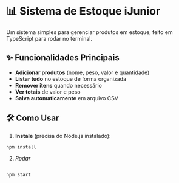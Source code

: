 # 📊 Sistema de Estoque iJunior

Um sistema simples para gerenciar produtos em estoque, feito em TypeScript para rodar no terminal.

## ✨ Funcionalidades Principais

- **Adicionar produtos** (nome, peso, valor e quantidade)
- **Listar tudo** no estoque de forma organizada
- **Remover itens** quando necessário
- **Ver totais** de valor e peso
- **Salva automaticamente** em arquivo CSV

## 🛠 Como Usar


1. **Instale** (precisa do Node.js instalado):
```bash
npm install
 ```
2. *Rodar*
```bash

npm start
